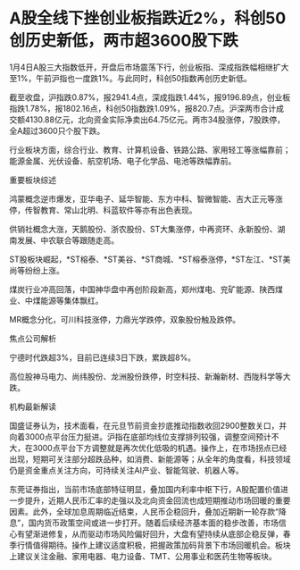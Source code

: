 # A股全线下挫创业板指跌近2%，科创50创历史新低，两市超3600股下跌

1月4日A股三大指数低开，开盘后市场震荡下行，创业板指、深成指跌幅相继扩大至1%，午前沪指也一度跌1%。与此同时，科创50指数再创历史新低。

截至收盘，沪指跌0.87%，报2941.4点，深成指跌1.44%，报9196.89点，创业板指跌1.78%，报1802.16点，科创50指数跌1.09%，报820.7点。沪深两市合计成交额4130.88亿元，北向资金实际净卖出64.75亿元。两市34股涨停，7股跌停，全A超过3600只个股下跌。

行业板块方面，综合行业、教育、计算机设备、铁路公路、家用轻工等涨幅靠前；能源金属、光伏设备、航空机场、电子化学品、电池等跌幅靠前。

重要板块综述

鸿蒙概念逆市爆发，亚华电子、延华智能、东方中科、智微智能、吉大正元等涨停，传智教育、常山北明、科蓝软件等亦有出色表现。

供销社概念大涨，天鹅股份、浙农股份、ST大集涨停，中再资环、永新股份、湖南发展、中农联合等跟随走高。

ST股板块崛起，*ST榕泰、*ST美谷、*ST商城、*ST榕泰涨停，*ST左江、*ST美尚等纷纷上涨。

煤炭行业冲高回落，中国神华盘中再创阶段新高，郑州煤电、兖矿能源、陕西煤业、中煤能源等集体飘红。

MR概念分化，可川科技涨停，力鼎光学跌停，双象股份触及跌停。

焦点公司解析

宁德时代跌超3%，目前已连续3日下跌，累跌超8%。

高位股神马电力、尚纬股份、龙洲股份跌停，时空科技、新瀚新材、西陇科学等大跌。

机构最新解读

国盛证券认为，技术面看，在元旦节前资金抄底推动指数收回2900整数关口，并向着3000点平台压力挺进。沪指在底部均线位支撑排列较强，调整空间预计不大，在3000点平台下方调整就是再次优化低吸的机遇。操作上，在市场拐点已经出现，短期可关注部分超跌品种，如消费、新能源等；从全年的角度看，科技领域仍是资金重点关注方向，可持续关注AI产业、智能驾驶、机器人等。

东莞证券指出，当前市场底部特征明显，叠加国内利率中枢下行，A股配置价值进一步提升，近期人民币汇率的走强以及北向资金回流也成短期推动市场回暖的重要因素。此外，全球加息周期临近结束，人民币企稳回升，叠加近期新一轮存款“降息”，国内货币政策空间或进一步打开。随着后续经济基本面的稳步改善，市场信心有望渐进修复，从而驱动市场风险偏好回升，大盘有望持续从底部企稳反弹，春季行情值得期待。操作上建议适度积极，把握政策加码背景下市场回暖机会。板块上建议关注金融、家用电器、电力设备、TMT、公用事业和医药生物等板块。


